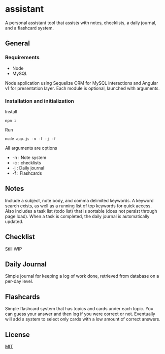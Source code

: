 # assistant

A personal assistant tool that assists with notes, checklists, a daily journal, and a flashcard system.

## General

### Requirements
  * Node
  * MySQL

Node application using Sequelize ORM for MySQL interactions and Angular v1 for presentation layer.  Each module is optional, launched with arguments.

### Installation and initialization

Install
```
npm i
```

Run
```
node app.js -n -f -j -f
```
All arguments are options
  * -n : Note system
  * -c : checklists
  * -j : Daily journal
  * -f : Flashcards


## Notes

Include a subject, note body, and comma delimited keywords. A keyword search exists, as well as a running list of top keywords for quick access.
Also includes a task list (todo list) that is sortable (does not persist through page load). When a task is completed, the daily journal is automatically updated.

## Checklist

Still WIP

## Daily Journal

Simple journal for keeping a log of work done, retrieved from database on a per-day level. 


## Flashcards

Simple flashcard system that has topics and cards under each topic. You can guess your answer and then log if you were correct or not. Eventually will add a system to select only cards with a low amount of correct answers.

## License
[MIT](https://opensource.org/licenses/MIT)
